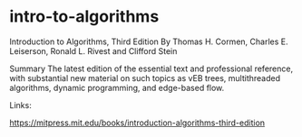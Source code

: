 # intro-to-algorithms
Introduction to Algorithms, Third Edition
By Thomas H. Cormen, Charles E. Leiserson, Ronald L. Rivest and Clifford Stein

Summary
The latest edition of the essential text and professional reference, with substantial new material on such topics as vEB trees, multithreaded algorithms, dynamic programming, and edge-based flow.

Links:

https://mitpress.mit.edu/books/introduction-algorithms-third-edition

